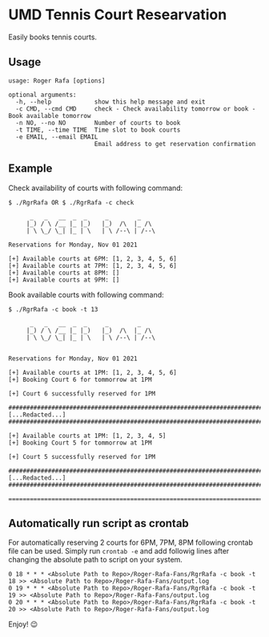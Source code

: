 # UMD Tennis Court Researvation

Easily books tennis courts. 

## Usage

```
usage: Roger Rafa [options]

optional arguments:
  -h, --help            show this help message and exit
  -c CMD, --cmd CMD     check - Check availability tomorrow or book - Book available tomorrow
  -n NO, --no NO        Number of courts to book
  -t TIME, --time TIME  Time slot to book courts
  -e EMAIL, --email EMAIL
                        Email address to get reservation confirmation
```

## Example

Check availability of courts with following command:
```
$ ./RgrRafa OR $ ./RgrRafa -c check 

      _   _   __  _  _     _        _
     |_) / \ /__ |_ |_)   |_)  /\  |_ /\
     | \ \_/ \_| |_ | \   | \ /--\ | /--\

Reservations for Monday, Nov 01 2021

[+] Available courts at 6PM: [1, 2, 3, 4, 5, 6]
[+] Available courts at 7PM: [1, 2, 3, 4, 5, 6]
[+] Available courts at 8PM: []
[+] Available courts at 9PM: []
```

Book available courts with following command:
```
$ ./RgrRafa -c book -t 13

      _   _   __  _  _     _        _
     |_) / \ /__ |_ |_)   |_)  /\  |_ /\
     | \ \_/ \_| |_ | \   | \ /--\ | /--\
    

Reservations for Monday, Nov 01 2021

[+] Available courts at 1PM: [1, 2, 3, 4, 5, 6]
[+] Booking Court 6 for tommorrow at 1PM

[+] Court 6 successfully reserved for 1PM

################################################################################
[...Redacted...]
################################################################################

[+] Available courts at 1PM: [1, 2, 3, 4, 5]
[+] Booking Court 5 for tommorrow at 1PM

[+] Court 5 successfully reserved for 1PM

################################################################################
[...Redacted...]
################################################################################

================================================================================

```

## Automatically run script as crontab

For automatically reserving 2 courts for 6PM, 7PM, 8PM following crontab file can be used. Simply run `crontab -e` and add followig lines after changing the absolute path to script on your system.

```
0 18 * * * <Absolute Path to Repo>/Roger-Rafa-Fans/RgrRafa -c book -t 18 >> <Absolute Path to Repo>/Roger-Rafa-Fans/output.log
0 19 * * * <Absolute Path to Repo>/Roger-Rafa-Fans/RgrRafa -c book -t 19 >> <Absolute Path to Repo>/Roger-Rafa-Fans/output.log
0 20 * * * <Absolute Path to Repo>/Roger-Rafa-Fans/RgrRafa -c book -t 20 >> <Absolute Path to Repo>/Roger-Rafa-Fans/output.log
```




Enjoy! 😉

